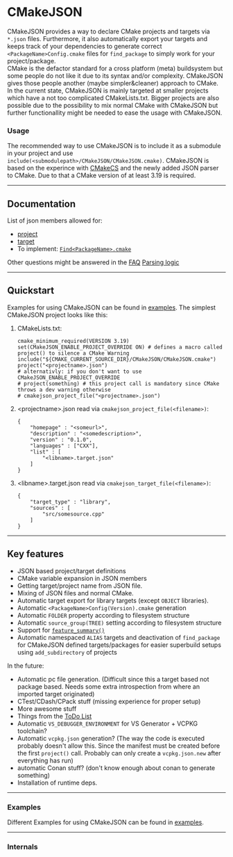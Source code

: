 # CMakeJSON
CMakeJSON provides a way to declare CMake projects and targets via `*.json` files. Furthermore, it also automatically export your targets and keeps track of your dependencies to generate correct `<PackageName>Config.cmake` files for `find_package` to simply work for your project/package. <br>
CMake is the defactor standard for a cross platform (meta) buildsystem but some people do not like it due to its syntax and/or complexity. CMakeJSON gives those people another (maybe simpler&cleaner) approach to CMake. <br>
In the current state, CMakeJSON is mainly targeted at smaller projects which have a not too complicated CMakeLists.txt. Bigger projects are also possible due to the possibility to mix normal CMake with CMakeJSON but further functionallity might be needed to ease the usage with CMakeJSON. <br>

### Usage
The recommended way to use CMakeJSON is to include it as a submodule in your project and use `include(<submodulepath>/CMakeJSON/CMakeJSON.cmake)`.
CMakeJSON is based on the experince with [CMakeCS](https://github.com/Neumann-A/CMakeCommonSetup/) and the newly added JSON parser to CMake. Due to that a CMake version of at least 3.19 is required.


---
## Documentation
List of json members allowed for:
 - [project](docs/project.md)
 - [target](docs/target.md)
 - To implement: [`Find<PackageName>.cmake`](docs/find.md)

Other questions might be answered in the [FAQ](docs/faq.md) 
[Parsing logic](docs/parsing.md)

---
## Quickstart

Examples for using CMakeJSON can be found in [examples](examples).
The simplest CMakeJSON project looks like this:


1. CMakeLists.txt:
    ```
    cmake_minimum_required(VERSION 3.19)
    set(CMakeJSON_ENABLE_PROJECT_OVERRIDE ON) # defines a macro called project() to silence a CMake Warning
    include("${CMAKE_CURRENT_SOURCE_DIR}/CMakeJSON/CMakeJSON.cmake")
    project("<projectname>.json")
    # alternativly: if you don't want to use CMakeJSON_ENABLE_PROJECT_OVERRIDE
    # project(something) # this project call is mandatory since CMake throws a dev warning otherwise
    # cmakejson_project_file("<projectname>.json")
    ```
2. \<projectname\>.json read via `cmakejson_project_file(<filename>)`:
    ```
    {
        "homepage" : "<someurl>",
        "description" : "<somedescription>",
        "version" : "0.1.0",
        "languages" : ["CXX"],
        "list" : [
            "<libname>.target.json"
        ]
    }
    ```

3. \<libname\>.target.json read via `cmakejson_target_file(<filename>)`:
    ```
    {
        "target_type" : "library",
        "sources" : [
            "src/somesource.cpp"
        ]
    }
    ```
---

## Key features
 - JSON based project/target definitions
 - CMake variable expansion in JSON members
 - Getting target/project name from JSON file.
 - Mixing of JSON files and normal CMake. 
 - Automatic target export for library targets (except `OBJECT` libraries).
 - Automatic `<PackageName>Config(Version).cmake` generation
 - Automatic `FOLDER` property according to filesystem structure
 - Automatic `source_group(TREE)` setting according to filesystem structure
 - Support for [`feature_summary()`](https://cmake.org/cmake/help/latest/module/FeatureSummary.html)
 - Automatic namespaced `ALIAS` targets and deactivation of `find_package` for CMakeJSON defined targets/packages for easier superbuild setups using `add_subdirectory` of projects

In the future:
 - Automatic pc file generation. (Difficult since this a target based not package based. Needs some extra introspection from where an imported target originated)
 - CTest/CDash/CPack stuff (missing experience for proper setup)
 - More awesome stuff
 - Things from the [ToDo List](docs/todo.md)
 - Automatic `VS_DEBUGGER_ENVIRONMENT` for VS Generator + VCPKG toolchain?
 - Automatic `vcpkg.json` generation? (The way the code is executed probably doesn't allow this. Since the manifest must be created before the first `project()` call. Probably can only create a `vcpkg.json.new` after everything has run)
 - automatic Conan stuff? (don't know enough about conan to generate something)
 - Installation of runtime deps. 


---
### Examples
Different Examples for using CMakeJSON can be found in [examples](examples).

---
### Internals
